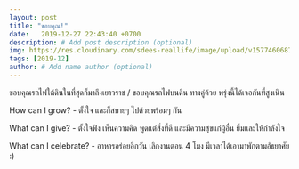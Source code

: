 ```yaml
---
layout: post
title: "ขอบคุณ!"
date:   2019-12-27 22:43:40 +0700
description: # Add post description (optional)
img: https://res.cloudinary.com/sdees-reallife/image/upload/v1577460687/IMG_9982.jpg # Add image post (optional)
tags: [2019-12]
author: # Add name author (optional)
---
```

ขอบคุณรถไฟใต้ดินในที่สุดก็มาถึงเยาวราช / ขอบคุณรถไฟบนดิน ทางคู่ด้วย พรุ่งนี้ได้เจอกันที่สูงเนิน

<i class="fa fa-child" style="color:plum"></i>

How can I grow? - ตั้งใจ และก็สบายๆ ไปด้วยพร้อมๆ กัน

What can I give? - ตั้งใจฟัง เห็นความคิด พูดแต่สิ่งที่ดี และมีความสุขแก่ผู้อื่น ยิ้มและให้กำลังใจ

What can I celebrate? - อาหารอร่อยอีกวัน เลิกงานตอน 4 โมง มีเวลาได้เอามาพักตามอัธยาศัย :)
